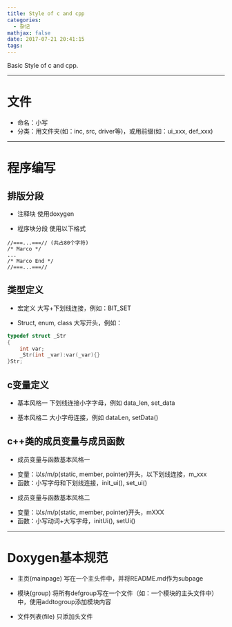 ```yaml
---
title: Style of c and cpp
categories:
  - 杂记
mathjax: false
date: 2017-07-21 20:41:15
tags:
---
```


Basic Style of c and cpp.

<!-- more -->



---
# 文件
 * 命名：小写
 * 分类：用文件夹(如：inc, src, driver等)，或用前缀(如：ui_xxx, def_xxx)
 

---
# 程序编写

## 排版分段
 * 注释块
 使用doxygen
 
 * 程序块分段
使用以下格式

```
//===...===// (共占80个字符)
/* Marco */
...
/* Marco End */
//===...===//
```

## 类型定义
 * 宏定义
 大写+下划线连接，例如：BIT_SET

 * Struct, enum, class
 大写开头，例如：

```cpp
typedef struct _Str
{
	int var;
	_Str(int _var):var(_var){}
}Str;
```


## c变量定义
 - 基本风格一
 下划线连接小字字母，例如 data_len, set_data

 - 基本风格二
 大小字母连接，例如 dataLen, setData()


## c++类的成员变量与成员函数
 * 成员变量与函数基本风格一
  - 变量：以s/m/p(static, member, pointer)开头，以下划线连接，m_xxx
  - 函数：小写字母和下划线连接，init_ui(), set_ui()
	
 * 成员变量与函数基本风格二	
  - 变量：以s/m/p(static, member, pointer)开头，mXXX
  - 函数：小写动词+大写字母，initUi(), setUi()



---
# Doxygen基本规范
 - 主页(mainpage)
 写在一个主头件中，并将README.md作为subpage
 
 - 模块(group)
 将所有defgroup写在一个文件（如：一个模块的主头文件中）中，使用addtogroup添加模块内容
 
 - 文件列表(file)
 只添加头文件

